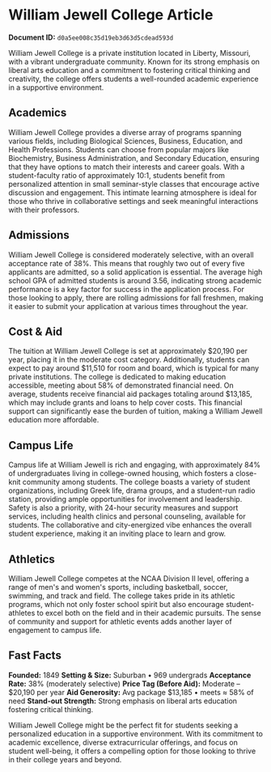 # William Jewell College Article

**Document ID:** `d0a5ee008c35d19eb3d63d5cdead593d`

William Jewell College is a private institution located in Liberty, Missouri, with a vibrant undergraduate community. Known for its strong emphasis on liberal arts education and a commitment to fostering critical thinking and creativity, the college offers students a well-rounded academic experience in a supportive environment.

## Academics
William Jewell College provides a diverse array of programs spanning various fields, including Biological Sciences, Business, Education, and Health Professions. Students can choose from popular majors like Biochemistry, Business Administration, and Secondary Education, ensuring that they have options to match their interests and career goals. With a student-faculty ratio of approximately 10:1, students benefit from personalized attention in small seminar-style classes that encourage active discussion and engagement. This intimate learning atmosphere is ideal for those who thrive in collaborative settings and seek meaningful interactions with their professors.

## Admissions
William Jewell College is considered moderately selective, with an overall acceptance rate of 38%. This means that roughly two out of every five applicants are admitted, so a solid application is essential. The average high school GPA of admitted students is around 3.56, indicating strong academic performance is a key factor for success in the application process. For those looking to apply, there are rolling admissions for fall freshmen, making it easier to submit your application at various times throughout the year.

## Cost & Aid
The tuition at William Jewell College is set at approximately $20,190 per year, placing it in the moderate cost category. Additionally, students can expect to pay around $11,510 for room and board, which is typical for many private institutions. The college is dedicated to making education accessible, meeting about 58% of demonstrated financial need. On average, students receive financial aid packages totaling around $13,185, which may include grants and loans to help cover costs. This financial support can significantly ease the burden of tuition, making a William Jewell education more affordable.

## Campus Life
Campus life at William Jewell is rich and engaging, with approximately 84% of undergraduates living in college-owned housing, which fosters a close-knit community among students. The college boasts a variety of student organizations, including Greek life, drama groups, and a student-run radio station, providing ample opportunities for involvement and leadership. Safety is also a priority, with 24-hour security measures and support services, including health clinics and personal counseling, available for students. The collaborative and city-energized vibe enhances the overall student experience, making it an inviting place to learn and grow.

## Athletics
William Jewell College competes at the NCAA Division II level, offering a range of men's and women's sports, including basketball, soccer, swimming, and track and field. The college takes pride in its athletic programs, which not only foster school spirit but also encourage student-athletes to excel both on the field and in their academic pursuits. The sense of community and support for athletic events adds another layer of engagement to campus life.

## Fast Facts
**Founded:** 1849
**Setting & Size:** Suburban • 969 undergrads
**Acceptance Rate:** 38% (moderately selective)
**Price Tag (Before Aid):** Moderate – $20,190 per year
**Aid Generosity:** Avg package $13,185 • meets ≈ 58% of need
**Stand-out Strength:** Strong emphasis on liberal arts education fostering critical thinking.

William Jewell College might be the perfect fit for students seeking a personalized education in a supportive environment. With its commitment to academic excellence, diverse extracurricular offerings, and focus on student well-being, it offers a compelling option for those looking to thrive in their college years and beyond.
